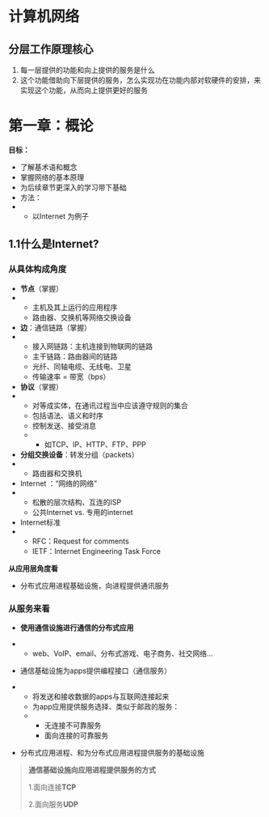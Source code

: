  

# 计算机网络

## 分层工作原理核心

1. 每一层提供的功能和向上提供的服务是什么
2. 这个功能借助向下层提供的服务，怎么实现功在功能内部对软硬件的安排，来实现这个功能，从而向上提供更好的服务



# 第一章：概论

**目标：**

- 了解基术语和概念
- 掌握网络的基本原理
- 为后续章节更深入的学习带下基础
- 方法：
- - 以Internet 为例子

## 1.1什么是Internet?

### 从具体构成角度

- **节点**（掌握）
- - 主机及其上运行的应用程序
  - 路由器、交换机等网络交换设备
- **边**：通信链路（掌握）
- - 接入网链路：主机连接到物联网的链路
  - 主干链路：路由器间的链路
  - 光纤、同轴电缆、无线电、卫星
  - 传输速率 = 带宽（bps）
- **协议**（掌握）
- - 对等成实体，在通讯过程当中应该遵守规则的集合
  - 包括语法、语义和时序
  - 控制发送、接受消息
  - - 如TCP、IP、HTTP、FTP、PPP
- **分组交换设备**：转发分组（packets）
- - 路由器和交换机
- Internet ：“网络的网络”
- - 松散的层次结构、互连的ISP
  - 公共Internet vs. 专用的internet
- Internet标准
- - RFC：Request for comments
  - IETF：Internet Engineering Task Force

**从应用层角度看**

- 分布式应用进程基础设施，向进程提供通讯服务

### 从服务来看

- **使用通信设施进行通信的分布式应用**
- - web、VoIP、email、分布式游戏、电子商务、社交网络...
- 通信基础设施为apps提供编程接口（通信服务）
- - 将发送和接收数据的apps与互联网连接起来
  - 为app应用提供服务选择、类似于邮政的服务：
  - - 无连接不可靠服务
    - 面向连接的可靠服务

- 分布式应用进程、和为分布式应用进程提供服务的基础设施

> **通信基础设施向应用进程提供服务的方式**
>
> 1.面向连接**TCP**
>
> 2.面向服务**UDP**

